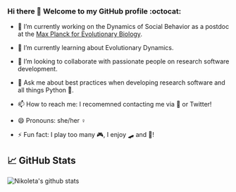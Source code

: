 ### Hi there 👋 Welcome to my GitHub profile :octocat:

- 🔭 I’m currently working on the Dynamics of Social Behavior as a postdoc at the [Max Planck for Evolutionary Biology](https://www.evolbio.mpg.de/2169/en). 

- 🌱 I’m currently learning about Evolutionary Dynamics.

- 🤝 I’m looking to collaborate with passionate people on research software development.

- 💬 Ask me about best practices when developing research software and all things Python 🐍.

- 📫 How to reach me: I recomemned contacting me via :email: or Twitter!

- 😄 Pronouns: she/her ♀️

- ⚡ Fun fact: I play too many :video_game:, I enjoy 🛹 and 🍳! 


## &#x1f4c8; GitHub Stats
![Nikoleta's github stats](https://github-readme-stats.vercel.app/api?username=nikoleta-v3&show_icons=true)

